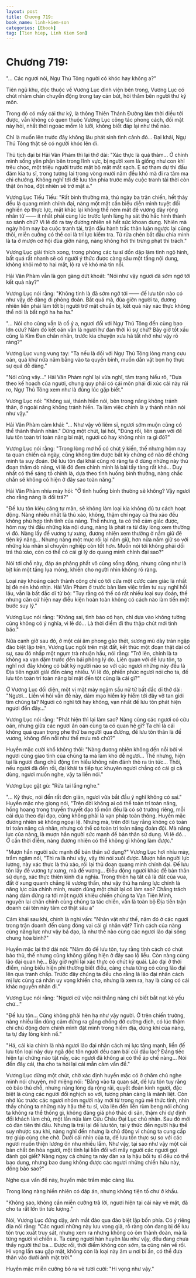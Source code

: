 ```yaml
---
layout: post
title: Chương 719: 
book_name: linh-kiem-son
categories: [Ebook]
tag: [Tien hiep, Linh Kiem Son]
---
```


# Chương 719: 

"... Các ngươi nói, Ngự Thú Tông người có khóc hay không a?"

Tiên ngũ khu, độc thuộc về Vương Lục đình viện bên trong, Vương Lục có chút nhàm chán chuyển động trong tay cán bút, hỏi thăm bên người thư ký môn.

Trong đó có mấy cái thư ký, là thông Thiên Thánh Đường lâm thời điều tới được, vẫn không có quen thuộc Vương Lục công tác phong cách, đối mặt này hỏi, nhất thời ngoác mồm lè lưỡi, không biết đáp lại như thế nào.

Chỉ là muốn lên trước đây không lâu phát sinh tình cảnh đó... Đại khái, Ngự Thú Tông thật sẽ có người khóc lên đi.

Thủ tịch đại bí Hải Vân Phàm thì lại thở dài: "Xác thực là quá thảm... Ở chính mình sống yên phận bên trong lĩnh vực, bị người xem là giống như con khỉ trêu chọc, một triệu người trước mặt bộ mặt mất sạch. E sợ tham dự thi đấu đám kia tu sĩ, trong tương lai trong vòng mười năm đều khó mà đi ra tâm ma chi chướng. Không nghĩ tới đế lưu tôn phía trước mấy cuộc tranh tài thời còn thật ôn hòa, đột nhiên sẽ trở mặt a."

Vương Lục Tiếu Tiếu: "Rất bình thường mà, thủ ngày ba trận chiến, hết thảy đều là quang minh chính đại, nàng một mặt cần biểu diễn mình tuyệt đối nghiền ép thực lực, mặt khác lại không thể ném mất đế vương dày rộng nhân từ —— ít nhất phải cùng lúc trước lạnh lùng hạ sát thủ hắc hình thành so sánh chứ? Vì lẽ đó ra tay đương nhiên sẽ hết sức khoan dung. Nhiên mà ngày hôm nay ba cuộc tranh tài, trận đầu hành trắc thân luận ngược lại cũng thôi, miễn cưỡng có thể coi là trí lực kiểm tra. Từ rửa chén bắt đầu chia minh là ta ở mượn cơ hội đùa giỡn nàng, nàng không hơi thi trừng phạt thì trách."

Vương Lục giải thích xong, trong phòng các tu sĩ dồn dập làm tỉnh ngộ hình, bất quá rất nhanh sẽ có người ý thức được càng sâu một tầng nội dung, không khỏi mở to hai mắt, lộ ra vẻ khó mà tin nổi.

Hải Vân Phàm vẫn là gọn gàng dứt khoát: "Nói như vậy ngươi đã sớm ngờ tới kết quả này?"

Vương Lục nói rằng: "Không tính là đã sớm ngờ tới —— đế lưu tôn nào có như vậy dễ dàng đi phỏng đoán. Bất quá mà, đùa giỡn người ta, đương nhiên liền phải làm tốt bị người trở mặt chuẩn bị, kết quả này xác thực không thể nói là bất ngờ ha ha ha."

"... Nói cho cùng vẫn là cố ý a, ngươi đối với Ngự Thú Tông đến cùng bao lớn cừu? Năm đó kết oán vẫn là ngươi hư đan thời kì sự chứ? Bây giờ tốt xấu cũng là Kim Đan chân nhân, trước kia chuyện xưa hà tất nhớ như vậy rõ ràng?"

Vương Lục vung vung tay: "Ta nếu là đối với Ngự Thú Tông lòng mang cựu oán, quá khứ nửa năm bằng vào ta quyền bính, muốn dằn vặt bọn họ thực sự quá dễ dàng."

"Nói cũng vậy..." Hải Vân Phàm nghĩ lại vừa nghĩ, tâm trạng hiểu rõ, "Dựa theo kế hoạch của ngươi, chung quy phải có cái môn phái đi xúc cái này rủi ro, Ngự Thú Tông xem như là đúng lúc gặp biết."

Vương Lục nói: "Không sai, thánh hiền nói, bên trong nâng không tránh thân, ở ngoài nâng không tránh hiền. Ta làm việc chính là y thánh nhân nói như vậy."

Hải Vân Phàm cảm khái: "... Như vậy vô liêm sỉ, ngươi sớm muộn cũng có thể thành thánh nhân." Dừng một chút, lại hỏi, "Đúng rồi, liên quan với đế lưu tôn toàn trí toàn năng bí mật, ngươi có hay không nhìn ra gì đó?"

Vương Lục nói rằng: "Trong lòng mơ hồ có chút ý kiến, thế nhưng hôm nay ta quan chiến cả ngày, cũng không tìm được bất kỳ chứng cớ nào để chứng minh ta suy đoán. Đế lưu tôn đại khái cũng rõ ràng ta ở dùng những này thủ đoạn thăm dò nàng, vì lẽ đó đem chính mình lá bài tẩy tàng rất khá... Duy nhất có thể sáng tỏ chính là, dựa theo tình huống bình thường, nàng chắc chắn sẽ không có hiện ở đây sao toàn năng."

Hải Vân Phàm nhíu mày hỏi: "Ở tình huống bình thường sẽ không? Vậy ngươi cho rằng nàng là dối trá?"

"Đế lưu tôn kiêu căng tự mãn, sẽ không làm loại kia không đủ tư cách hoạt động. Nàng nhiều nhất là thủ xảo, không, thậm chí ngay cả thủ xảo đều không phù hợp tính tình của nàng. Thế nhưng, ta có thể cảm giác được, hôm nay thi đấu những kia nội dung, nàng là phát ra từ đáy lòng xem thường vì đó. Nàng lấy đế vương tự xưng, đương nhiên xem thường ở nắm giữ đê tiện kỹ năng... Nhưng nàng một mực rồi lại nắm giữ, hơn nữa nắm giữ so với những kia nhân sĩ chuyên nghiệp còn tốt hơn. Muốn nói tới không phải dối trá thủ xảo, còn có thể có cái gì lý do quang minh chính đại sao?"

Nói tới chỗ này, đáp án phảng phất vô cùng sống động, nhưng cũng như là bịt kín một tầng lụa mỏng, khiến cho người nhìn không rõ ràng.

Loại này khoảng cách thành công chỉ có tới cửa một cước cảm giác là nhất bị đè nén khó nhịn. Hải Vân Phàm ở trước bàn làm việc trầm tư suy nghĩ hồi lâu, vẫn là bất đắc dĩ từ bỏ: "Tuy rằng có thể có rất nhiều loại suy đoán, thế nhưng căn cứ hiện nay điều kiện hoàn toàn không có cách nào làm tiến một bước suy lý."

Vương Lục nói rằng: "Không sai, tình báo có hạn, chỉ dựa vào không tưởng cũng không có ý nghĩa, vì lẽ đó... Là thời điểm đi thu thập chút mới tình báo."

Nửa canh giờ sau đó, ở một cái âm phong gào thét, sương mù dày tràn ngập đảo biệt lập trên, Vương Lục ngồi trên mặt đất, kết thúc một đoạn thật dài cố sự, sau đó nhấp một ngụm trà nhuận hầu, nói rằng: "Trở lên, chính là ta không xa vạn dặm trước đến bái phỏng lý do. Liên quan với đế lưu tôn, ta nghĩ nơi đây không có bất kỳ người nào so với các ngươi những này đều là Địa tiên người giải đến càng nhiều. Vì lẽ đó, phiền phức ngươi nói cho ta, đế lưu tôn toàn trí toàn năng bí mật đến tột cùng là cái gì?"

Ở Vương Lục đối diện, một vị mặt mày ngậm sầu nữ tử bất đắc dĩ thở dài: "Ngươi... Liền vì hỏi vấn đề này, dám mạo hiểm kỳ hiểm tới đây vỡ tan giới tìm chúng ta? Ngươi có nghĩ tới hay không, vạn nhất đế lưu tôn phát hiện ngươi đến đây..."

Vương Lục nói rằng: "Phát hiện thì lại làm sao? Nàng cùng các ngươi có cừu oán, nhưng giữa các ngươi ân oán cùng ta có quan hệ gì? Ta chỉ là cái không quá quan trọng phe thứ ba người qua đường, đế lưu tôn thân là đế vương, không đến nỗi như thế mưu mô chứ?"

Huyền mặc cười khổ không thôi: "Nàng đương nhiên không đến nỗi bởi vì ngươi cùng giao tình của chúng ta mà làm khó dễ ngươi... Thế nhưng, hiện tại là ngươi đang chủ động tìm hiểu không nên đánh thò ra tin tức... Thôi, nếu ngươi đã đến rồi, đại khái ta tiếp tục khuyên ngươi chẳng có cái gì cả dùng, ngươi muốn nghe, vậy ta liền nói."

Vương Lục gật gù: "Rửa tai lắng nghe."

"... Kỳ thực, nói đến rất đơn giản, ngươi vừa bắt đầu ý nghĩ không có sai." Huyền mặc nhẹ giọng nói, "Trên đời không ai có thể toàn trí toàn năng, hồng hoang trong truyền thuyết đạo tổ môn đều là có sở trường riêng, mỗi cái dựa theo đại đạo, cũng không phải là vạn pháp toàn thông. Huyền mặc đương nhiên sẽ không ngoại lệ. Nhưng mà, trên đời tuy rằng không có toàn trí toàn năng cá nhân, nhưng có thể có toàn trí toàn năng đoàn đội. Mà năng lực của nàng, là mượn hắn người sức mạnh để bản thân sử dụng. Vì lẽ đó... Ở cần thời điểm, nàng đương nhiên có thể không gì không làm được."

"Mượn hắn người sức mạnh để bản thân sử dụng?" Vương Lục hơi nhíu mày, trầm ngâm nói, "Thì ra là như vậy, vậy thì nói xuôi được. Mượn hắn người lực lượng, này xác thực là thủ xảo, rồi lại thủ đoạn quang minh chính đại. Đế lưu tôn lấy đế vương tự xưng, mà đế vương... Điều động người khác để bản thân sử dụng, xác thực thiên kinh địa nghĩa. Trong thiên hạ tất cả là đất của vua, đất ở xung quanh chẳng lẽ vương thần, như vậy thủ hạ năng lực chính là năng lực của chính mình, mượn dùng một chút lại có làm sao? Chẳng trách nàng dám đứng ra tới một người khiêu chiến chúng ta Vạn Tiên Minh, nguyên lai chân chính cùng chúng ta tác chiến, vẫn là toàn bộ Địa tiên trận doanh cái tên này tâm cơ thật sâu a"

Cảm khái sau khi, chính là nghi vấn: "Nhân vật như thế, năm đó ở các ngươi trong trận doanh đến cùng đóng vai cái gì nhân vật? Tính cách của nàng cùng năng lực như vậy bá đạo, là như thế nào cùng các ngươi lão đại sống chung hòa bình?"

Huyền mặc lại thở dài nói: "Năm đó đế lưu tôn, tuy rằng tính cách có chút bảo thủ, thế nhưng cũng không giống hiện ở đây sao lộ liễu. Còn nàng cùng lão đại quan hệ... Bây giờ nghĩ lại xác thực có chút kỳ quái. Lão đại ở thời điểm, nàng biểu hiện phi thường biết điều, càng chưa từng có cùng lão đại lên qua tranh chấp. Trước đây chúng ta đều cho rằng là lão đại nhân cách mị lực cùng cá nhân uy vọng khiến cho, nhưng là xem ra, hay là cũng có cái khác nguyên nhân đi."

Vương Lục nói rằng: "Ngươi cứ việc nói thẳng nàng chỉ biết bắt nạt kẻ yếu chứ..."

"Đế lưu tôn... Cũng không phải hèn hạ như vậy người. Ở trên chiến trường, nàng nhiều lần dũng cảm đứng ra gắng chống đỡ cường địch, có lúc thậm chí chủ động đem chính mình đặt mình trong hiểm địa, dũng khí của nàng, ta tự đáy lòng kính nể."

"Há, cái kia chính là nhà ngươi lão đại nhân cách mị lực tăng mạnh, liền đế lưu tôn loại này duy ngã độc tôn người đều cam bái cúi đầu lạc? Đáng tiếc hiện tại chứng nào tật nấy, các ngươi đã không ai có thể áp chế nàng... Nói đến đây cái, tha cho ta hỏi lại cái mẫn cảm vấn đề."

Vương Lục dừng một chút, chờ xác định huyền mặc có ở chăm chú nghe mình nói chuyện, mở miệng nói: "Bằng vào ta quan sát, đế lưu tôn tuy rằng có bảo thủ chỗ, nhưng nàng lòng dạ rộng rãi, quyết đoán kinh người, đặc biệt là cùng các ngươi đối nghịch so với, tương phản càng là mãnh liệt. Còn nhớ lúc trước các ngươi nhóm người này mới từ trong ngủ mê thức tỉnh, nhìn thấy chúng ta những này hậu thế tu sĩ, vừa lên đến liền rùm beng nói chúng ta không ra thể thống gì, không đáng giá phó thác di sản, thậm chí dự định đổi khách làm chủ, một lần nữa làm Cửu Châu Đại Lục chủ nhân. Sau đó mới có đàn tiên thi đấu. Nhưng là trái lại đế lưu tôn, tại ý thức đến người hậu thế suy nhược sau khi, nàng nghĩ đến nhưng là chủ động vì chúng ta cung cấp trợ giúp cùng che chở. Dưới cái nhìn của ta, đế lưu tôn thực sự so với các ngươi muốn thiện lương ôn nhu nhiều lắm. Như vậy, tại sao như vậy một cái bản chất ôn hòa người, một tỉnh lại liền đối với mấy người các ngươi gọi đánh gọi giết? Nàng ngay cả chúng ta này đàn xa lạ hậu bối tu sĩ đều có thể bao dung, nhưng bao dung không được các ngươi những chiến hữu này, đồng bào sao?"

Nghe qua vấn đề này, huyền mặc trầm mặc càng lâu.

Trong lòng nàng hiển nhiên có đáp án, nhưng không tiện tố chư ở khẩu.

"Không sao, không cần miễn cưỡng trả lời, ngươi hiện tại cái này vẻ mặt, đã cho ta rất lớn tin tức lượng."

Nói, Vương Lục đứng dậy, ánh mắt đảo qua đảo biệt lập bốn phía. Có ý riêng địa nói rằng: "Các ngươi những này lưu vong giả, rõ ràng còn đang bị đế lưu tôn trục xuất truy sát, nhưng xem ra nhưng không có ôm thành đoàn, mà là từng người vì chiến a. Ta cùng ngươi hàn huyên lâu như vậy, đều đang chưa thấy người thứ ba... Được rồi, thời điểm không còn sớm, ta cũng nên về rồi. Hi vọng lần sau gặp mặt, không còn là loại này âm u nơi bí ẩn, có thể đưa thân vào dưới ánh mặt trời."

Huyền mặc miễn cưỡng bỏ ra vẻ tươi cười: "Hi vọng như vậy."